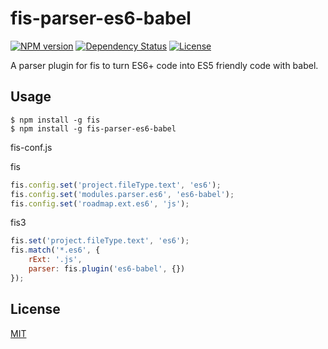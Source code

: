 # fis-parser-es6-babel

[![NPM version][npm-image]][npm-url]
[![Dependency Status][david-image]][david-url]
[![License][license-image]][license-url]

A parser plugin for fis to turn ES6+ code into ES5 friendly code with babel.

## Usage

``` shell
$ npm install -g fis
$ npm install -g fis-parser-es6-babel
```

fis-conf.js

fis
``` js
fis.config.set('project.fileType.text', 'es6');
fis.config.set('modules.parser.es6', 'es6-babel');
fis.config.set('roadmap.ext.es6', 'js');
```

fis3
``` js
fis.set('project.fileType.text', 'es6');
fis.match('*.es6', {
    rExt: '.js',
    parser: fis.plugin('es6-babel', {})
});
```
## License

[MIT](./LICENSE)

[npm-image]: https://img.shields.io/npm/v/fis-parser-es6-babel.svg?style=flat-square
[npm-url]: https://npmjs.org/package/fis-parser-es6-babel
[david-image]: http://img.shields.io/david/hanai/fis-parser-es6-babel.svg?style=flat-square
[david-url]: https://david-dm.org/hanai/fis-parser-es6-babel
[license-image]: http://img.shields.io/npm/l/fis-parser-es6-babel.svg?style=flat-square
[license-url]: ./LICENSE